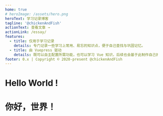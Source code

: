 ```yaml
---
home: true
# heroImage: /assets/hero.png
heroText: 学习记录博客
tagline: '@chickenAndFish'
actionText: 查看文章 →
actionLink: /essay/
features:
  - title: 仅用于学习记录
    details: 专门记录一些学习上常用、易忘的知识点，便于自己查找与巩固记忆。
  - title: 由 Vuepress 驱动
    details: 既可以自主配置所需功能，也可以学习 Vue 知识，后续也会基于此制作自己的主题。
footer: 0.x | Copyright © 2020-present @chickenAndFish
---
```


<!-- @format -->

# Hello World !
# 你好，世界！